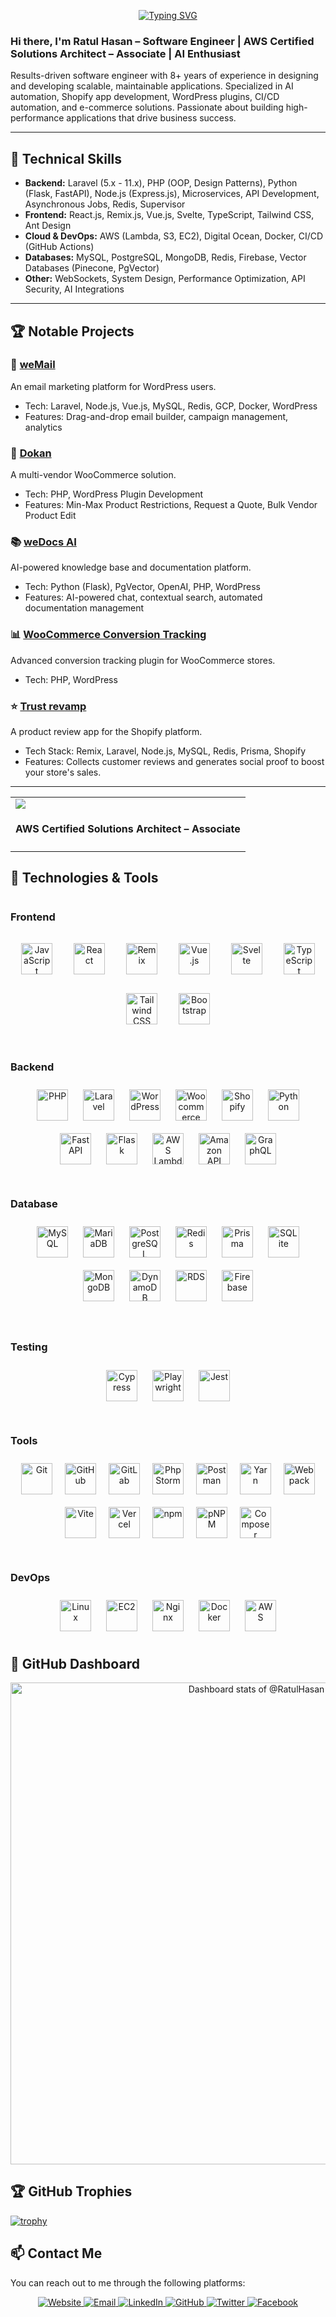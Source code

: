 <!--<img src="https://github.com/RatulHasan/RatulHasan/assets/14246834/49c526be-dc2c-4d6c-befb-47cb1bd1e375">-->
<p align="center">
  <a href="https://www.ratulhasan.com"><img src="https://readme-typing-svg.demolab.com?font=Aclonica&size=24&duration=2506&pause=50&color=1E8ADFFF&center=true&vCenter=true&multiline=true&repeat=false&random=false&width=650&height=100&lines=Assalamu+O+Alaikum+Warahmatullah+%E2%9D%A4%EF%B8%8F;Whatever+it+takes%2C+spread+happiness+%F0%9F%98%8A" alt="Typing SVG" /></a>
</p>

### Hi there, I'm Ratul Hasan – Software Engineer | AWS Certified Solutions Architect – Associate | AI Enthusiast

Results-driven software engineer with 8+ years of experience in designing and developing scalable, maintainable applications. Specialized in AI automation, Shopify app development, WordPress plugins, CI/CD automation, and e-commerce solutions. Passionate about building high-performance applications that drive business success.

---

## 🔧 Technical Skills

- **Backend:** Laravel (5.x - 11.x), PHP (OOP, Design Patterns), Python (Flask, FastAPI), Node.js (Express.js), Microservices, API Development, Asynchronous Jobs, Redis, Supervisor
- **Frontend:** React.js, Remix.js, Vue.js, Svelte, TypeScript, Tailwind CSS, Ant Design
- **Cloud & DevOps:** AWS (Lambda, S3, EC2), Digital Ocean, Docker, CI/CD (GitHub Actions)
- **Databases:** MySQL, PostgreSQL, MongoDB, Redis, Firebase, Vector Databases (Pinecone, PgVector)
- **Other:** WebSockets, System Design, Performance Optimization, API Security, AI Integrations

---

## 🏆 Notable Projects

### 🚀 [weMail](https://getwemail.io/)
An email marketing platform for WordPress users.
- Tech: Laravel, Node.js, Vue.js, MySQL, Redis, GCP, Docker, WordPress
- Features: Drag-and-drop email builder, campaign management, analytics

### 🏬 [Dokan](https://dokan.co/wordpress/)
A multi-vendor WooCommerce solution.
- Tech: PHP, WordPress Plugin Development
- Features: Min-Max Product Restrictions, Request a Quote, Bulk Vendor Product Edit

### 📚 [weDocs AI](https://wedocs.co/ai-chatbot/)
AI-powered knowledge base and documentation platform.
- Tech: Python (Flask), PgVector, OpenAI, PHP, WordPress
- Features: AI-powered chat, contextual search, automated documentation management

### 📊 [WooCommerce Conversion Tracking](https://wedevs.com/woocommerce-conversion-tracking/)
Advanced conversion tracking plugin for WooCommerce stores.
- Tech: PHP, WordPress

### ⭐️ [Trust revamp](https://trustrevamp.com/)
A product review app for the Shopify platform.
- Tech Stack: Remix, Laravel, Node.js, MySQL, Redis, Prisma, Shopify
- Features: Collects customer reviews and generates social proof to boost your store's sales.

---

<table>
  <tbody>
    <tr>
      <td>
        <a href="https://www.credly.com/badges/e2a93551-6153-4eca-af1c-06b2035ec3fe/public_url" rel="nofollow" target="_blank">
          <img src="https://github.com/user-attachments/assets/9892bb28-5a68-4393-b5a0-6b9ab9ed52bb" style="max-width: 100%;">
        </a>
        <h4 class="heading-element">AWS Certified Solutions Architect – Associate</h4>
      </td>
    </tr>
  </tbody>
</table>

## 🔧 Technologies & Tools

<div style="display: flex; flex-wrap: wrap; gap: 20px; justify-content: space-between;">

<div style="flex: 1; min-width: 300px;">

### Frontend
<div align="center">  
<a href="https://developer.mozilla.org/en-US/docs/Web/JavaScript" target="_blank"><img style="margin: 15px" src="https://cdn.jsdelivr.net/gh/devicons/devicon/icons/javascript/javascript-original.svg" alt="JavaScript" height="50" /></a>
<a href="https://reactjs.org/" target="_blank"><img style="margin: 15px" src="https://cdn.jsdelivr.net/gh/devicons/devicon/icons/react/react-original.svg" alt="React" height="50" /></a>
<a href="https://remix.run/" target="_blank"><img style="margin: 15px" src="https://cdn.simpleicons.org/remix" alt="Remix" height="50" /></a>
<a href="https://vuejs.org/" target="_blank"><img style="margin: 15px" src="https://cdn.jsdelivr.net/gh/devicons/devicon/icons/vuejs/vuejs-original.svg" alt="Vue.js" height="50" /></a>    
<a href="https://svelte.dev/" target="_blank"><img style="margin: 15px" src="https://cdn.jsdelivr.net/gh/devicons/devicon/icons/svelte/svelte-original.svg" alt="Svelte" height="50" /></a>  
<a href="https://www.typescriptlang.org/" target="_blank"><img style="margin: 15px" src="https://cdn.jsdelivr.net/gh/devicons/devicon/icons/typescript/typescript-original.svg" alt="TypeScript" height="50" /></a>  
<a href="https://tailwindcss.com/" target="_blank"><img style="margin: 15px" src="https://cdn.jsdelivr.net/gh/devicons/devicon@latest/icons/tailwindcss/tailwindcss-original.svg" alt="Tailwind CSS" height="50" /></a>  
<a href="https://getbootstrap.com/" target="_blank"><img style="margin: 15px" src="https://cdn.jsdelivr.net/gh/devicons/devicon@latest/icons/bootstrap/bootstrap-original.svg" alt="Bootstrap" height="50" /></a>  
</div>

</div>

<div style="flex: 1; min-width: 300px;">

### Backend
<div align="center">  
<a href="https://www.php.net/" target="_blank"><img style="margin: 10px" src="https://cdn.jsdelivr.net/gh/devicons/devicon/icons/php/php-original.svg" alt="PHP" height="50" /></a>  
<a href="https://laravel.com/" target="_blank"><img style="margin: 10px" src="https://cdn.jsdelivr.net/gh/devicons/devicon@latest/icons/laravel/laravel-original.svg" alt="Laravel" height="50" /></a>  
<a href="https://wordpress.org/" target="_blank"><img style="margin: 10px" src="https://cdn.jsdelivr.net/gh/devicons/devicon@latest/icons/wordpress/wordpress-plain.svg" alt="WordPress" height="50" /></a>
<a href="https://woocommerce.com/" target="_blank"><img style="margin: 10px" src="https://cdn.jsdelivr.net/gh/devicons/devicon@latest/icons/woocommerce/woocommerce-original.svg" alt="Woocommerce" height="50" /></a>
<a href="https://www.shopify.com/" target="_blank"><img style="margin: 10px" src="https://cdn.simpleicons.org/shopify" alt="Shopify" height="50" /></a>
<a href="https://www.python.org/" target="_blank"><img style="margin: 10px" src="https://cdn.jsdelivr.net/gh/devicons/devicon/icons/python/python-original.svg" alt="Python" height="50" /></a>  
<a href="https://fastapi.tiangolo.com/" target="_blank"><img style="margin: 10px" src="https://cdn.jsdelivr.net/gh/devicons/devicon@latest/icons/fastapi/fastapi-original.svg" alt="Fast API" height="50" /></a>
<a href="https://flask.palletsprojects.com/" target="_blank"><img style="margin: 10px" src="https://cdn.jsdelivr.net/gh/devicons/devicon/icons/flask/flask-original.svg" alt="Flask" height="50" /></a>
<a href="https://aws.amazon.com/lambda/" target="_blank"><img style="margin: 10px" src="https://github.com/user-attachments/assets/be0fc37e-b39c-4959-9b37-34e92adc94a3" alt="AWS Lambda" height="50" /></a>  
<a href="https://aws.amazon.com/api-gateway/" target="_blank"><img style="margin: 10px" src="https://github.com/user-attachments/assets/aaebde30-5673-442f-a2b5-0f268691f171" alt="Amazon API Gateway" height="50" /></a> 
<a href="https://graphql.org/" target="_blank"><img style="margin: 10px" src="https://cdn.jsdelivr.net/gh/devicons/devicon/icons/graphql/graphql-plain.svg" alt="GraphQL" height="50" /></a>  
</div>

</div>

<div style="flex: 1; min-width: 300px;">

### Database
<div align="center">  
<a href="https://www.mysql.com/" target="_blank"><img style="margin: 10px" src="https://cdn.jsdelivr.net/gh/devicons/devicon/icons/mysql/mysql-original.svg" alt="MySQL" height="50" /></a>  
<a href="https://mariadb.org/" target="_blank"><img style="margin: 10px" src="https://cdn.jsdelivr.net/gh/devicons/devicon/icons/mariadb/mariadb-original.svg" alt="MariaDB" height="50" /></a>  
<a href="https://www.postgresql.org/" target="_blank"><img style="margin: 10px" src="https://cdn.jsdelivr.net/gh/devicons/devicon/icons/postgresql/postgresql-original.svg" alt="PostgreSQL" height="50" /></a>  
<a href="https://redis.io/" target="_blank"><img style="margin: 10px" src="https://cdn.jsdelivr.net/gh/devicons/devicon/icons/redis/redis-original.svg" alt="Redis" height="50" /></a>
<a href="https://www.prisma.io/" target="_blank"><img style="margin: 10px" src="https://cdn.jsdelivr.net/gh/devicons/devicon@latest/icons/prisma/prisma-original.svg" alt="Prisma" height="50" /></a>
<a href="https://sqlite.org/index.html" target="_blank"><img style="margin: 10px" src="https://cdn.jsdelivr.net/gh/devicons/devicon/icons/sqlite/sqlite-original.svg" alt="SQLite" height="50" /></a>  
<a href="https://www.mongodb.com/" target="_blank"><img style="margin: 10px" src="https://cdn.jsdelivr.net/gh/devicons/devicon/icons/mongodb/mongodb-original.svg" alt="MongoDB" height="50" /></a>
<a href="https://aws.amazon.com/dynamodb/" target="_blank"><img style="margin: 10px" src="https://cdn.jsdelivr.net/gh/devicons/devicon/icons/dynamodb/dynamodb-original.svg" alt="DynamoDB" height="50" /></a>
<a href="https://aws.amazon.com/rds/" target="_blank"><img style="margin: 10px" src="https://github.com/user-attachments/assets/fd53f7fa-ad24-4342-83da-facb4beb23a9" alt="RDS" height="50" /></a>
<a href="https://firebase.google.com/" target="_blank"><img style="margin: 10px" src="https://cdn.jsdelivr.net/gh/devicons/devicon/icons/firebase/firebase-plain.svg" alt="Firebase" height="50" /></a>
</div>

</div>

</div>

<div style="display: flex; flex-wrap: wrap; gap: 20px; justify-content: space-between; margin-top: 30px;">

<div style="flex: 1; min-width: 300px;">

### Testing
<div align="center">  
<a href="https://www.cypress.io/" target="_blank"><img style="margin: 10px" src="https://cdn.jsdelivr.net/gh/devicons/devicon@latest/icons/cypressio/cypressio-original.svg" alt="Cypress" height="50" /></a>  
<a href="https://playwright.dev/" target="_blank"><img style="margin: 10px" src="https://cdn.jsdelivr.net/gh/devicons/devicon/icons/playwright/playwright-original.svg" alt="Playwright" height="50" /></a>
<a href="https://jestjs.io/" target="_blank"><img style="margin: 10px" src="https://cdn.jsdelivr.net/gh/devicons/devicon@latest/icons/jest/jest-plain.svg" alt="Jest" height="50" /></a> 
</div>

</div>

<div style="flex: 1; min-width: 300px;">

### Tools
<div align="center" style="display: flex; flex-wrap: wrap; justify-content: center; align-items: flex-start;">    
<a href="https://git-scm.com/" target="_blank"><img style="margin: 10px" src="https://cdn.jsdelivr.net/gh/devicons/devicon/icons/git/git-original.svg" alt="Git" height="50" /></a>  
<a href="https://github.com/" target="_blank"><img style="margin: 10px" src="https://cdn.jsdelivr.net/gh/devicons/devicon/icons/github/github-original.svg" alt="GitHub" height="50" /></a>  
<a href="https://about.gitlab.com/" target="_blank"><img style="margin: 10px" src="https://cdn.jsdelivr.net/gh/devicons/devicon/icons/gitlab/gitlab-original.svg" alt="GitLab" height="50" /></a>  
<a href="https://www.jetbrains.com/phpstorm/" target="_blank"><img style="margin: 10px" src="https://cdn.jsdelivr.net/gh/devicons/devicon/icons/phpstorm/phpstorm-original.svg" alt="PhpStorm" height="50" /></a>  
<a href="https://www.postman.com/" target="_blank"><img style="margin: 10px" src="https://cdn.jsdelivr.net/gh/devicons/devicon/icons/postman/postman-original.svg" alt="Postman" height="50" /></a>  
<a href="https://yarnpkg.com/" target="_blank"><img style="margin: 10px" src="https://cdn.jsdelivr.net/gh/devicons/devicon/icons/yarn/yarn-original.svg" alt="Yarn" height="50" /></a>
<a href="https://webpack.js.org/" target="_blank"><img style="margin: 10px" src="https://cdn.jsdelivr.net/gh/devicons/devicon/icons/webpack/webpack-original.svg" alt="Webpack" height="50" /></a>
<a href="https://vitejs.dev/" target="_blank"><img style="margin: 10px" src="https://cdn.jsdelivr.net/gh/devicons/devicon/icons/vite/vite-original.svg" alt="Vite" height="50" /></a>
<a href="https://vercel.com/" target="_blank"><img style="margin: 10px" src="https://cdn.jsdelivr.net/gh/devicons/devicon/icons/vercel/vercel-original.svg" alt="Vercel" height="50" /></a>
<a href="https://www.npmjs.com/" target="_blank"><img style="margin: 10px" src="https://cdn.jsdelivr.net/gh/devicons/devicon/icons/npm/npm-original-wordmark.svg" alt="npm" height="50" /></a>
<a href="https://pnpm.io/" target="_blank"><img style="margin: 10px" src="https://cdn.jsdelivr.net/gh/devicons/devicon@latest/icons/pnpm/pnpm-original.svg" alt="pNPM" height="50" /></a>
<a href="https://getcomposer.org/" target="_blank"><img style="margin: 10px" src="https://cdn.jsdelivr.net/gh/devicons/devicon/icons/composer/composer-original.svg" alt="Composer" height="50" /></a>
</div>

</div>

<div style="flex: 1; min-width: 300px;">

### DevOps
<div align="center">  
<a href="https://www.linux.org/" target="_blank"><img style="margin: 10px" src="https://cdn.jsdelivr.net/gh/devicons/devicon/icons/linux/linux-original.svg" alt="Linux" height="50" /></a>
<a href="https://aws.amazon.com/ec2/" target="_blank"><img style="margin: 10px" src="https://github.com/user-attachments/assets/9a4d8e5e-af1b-4d0d-8cba-7d011bf9714a" alt="EC2" height="50" /></a>
<a href="https://www.nginx.com/" target="_blank"><img style="margin: 10px" src="https://cdn.jsdelivr.net/gh/devicons/devicon/icons/nginx/nginx-original.svg" alt="Nginx" height="50" /></a>
<a href="https://www.docker.com/" target="_blank"><img style="margin: 10px" src="https://cdn.jsdelivr.net/gh/devicons/devicon@latest/icons/docker/docker-original.svg" alt="Docker" height="50" /></a>
<a href="https://aws.amazon.com/" target="_blank"><img style="margin: 10px" src="https://cdn.jsdelivr.net/gh/devicons/devicon@latest/icons/amazonwebservices/amazonwebservices-original-wordmark.svg" alt="AWS" height="50" /></a>  
</div>

</div>

</div>

## 🚀 GitHub Dashboard

<p>
  <a href="https://www.ratulhasan.com" target="_blank" style="display: block" align="center">
    <picture>
      <source media="(prefers-color-scheme: dark)" srcset="https://next.ossinsight.io/widgets/official/compose-user-dashboard-stats/thumbnail.png?user_id=14246834&image_size=auto&color_scheme=dark" width="771" height="auto">
      <img alt="Dashboard stats of @RatulHasan" src="https://next.ossinsight.io/widgets/official/compose-user-dashboard-stats/thumbnail.png?user_id=14246834&image_size=auto&color_scheme=light" width="771" height="auto">
    </picture>
  </a>
</p>

## 🏆 GitHub Trophies

[![trophy](https://github-profile-trophy.vercel.app/?username=ratulhasan&no-bg=true)](https://github.com/ryo-ma/github-profile-trophy)

## 📫 Contact Me

You can reach out to me through the following platforms:

<div align="center">
    <a href="https://ratulhasan.com" target="_blank">
        <img src="https://img.shields.io/badge/Website-000000?style=for-the-badge&logo=brave" alt="Website"/>
    </a>
    <a href="mailto:tanjilhasanratul@gmail.com">
        <img src="https://img.shields.io/badge/Email-D14836?style=for-the-badge&logo=gmail&logoColor=white" alt="Email"/>
    </a>
    <a href="https://linkedin.com/in/ratulhasan/" target="_blank">
        <img src="https://img.shields.io/badge/LinkedIn-0077B5?style=for-the-badge&logo=linkedin&logoColor=white" alt="LinkedIn"/>
    </a>
    <a href="https://github.com/ratulhasasn" target="_blank">
        <img src="https://img.shields.io/badge/GitHub-100000?style=for-the-badge&logo=github&logoColor=white" alt="GitHub"/>
    </a>
    <a href="https://x.com/meratulhasan" target="_blank">
      <img src="https://img.shields.io/badge/Twitter-000000?style=for-the-badge&logo=x&logoColor=white" alt="Twitter"/>
    </a>
    <a href="https://www.facebook.com/TanjilHasanRatul" target="_blank">
        <img src="https://img.shields.io/badge/Facebook-1877F2?style=for-the-badge&logo=facebook&logoColor=white" alt="Facebook"/>
    </a>
</div>
